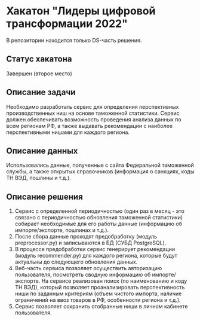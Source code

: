 # Хакатон "Лидеры цифровой трансформации 2022"
В репозитории находится только DS-часть решения.

## Статус хакатона
Завершен (второе место)

## Описание задачи
Необходимо разработать сервис для определения перспективных производственных ниш на основе таможенной статистики.
Сервис должен обеспечивать возможность проведения анализа данных по всем регионам РФ, а также выдавать рекомендации с наиболее перспективными нишами для каждого региона.

## Описание данных
Использовались данные, полученные с сайта Федеральной таможенной службы, а также открытых справочников (информация о санкциях, коды ТН ВЭД, пошлины и т.д.).

## Описание решения
1. Сервис с определенной периодичностью (один раз в месяц - это связано с периодичностью обновления таможенной статистики) собирает необходимые для его работы данные (информацию об импорте/экспорте, пошлинах и т.д.).
2. После сбора данные проходят предобработку (модуль preprocessor.py) и записываются в БД (СУБД PostgreSQL).
3. В процессе предобработки сервис генерирует рекомендации (модуль recommender.py) для каждого региона, которые будут актуальны до следующего обновления данных.
4. Веб-часть сервиса позволяет осуществить авторизацию пользователя, посмотреть сводную информацию об импорте/экспорте. 
На сервисе реализован поиск (по наименованию и коду ТН ВЭД), который позволяет проанализировать перспективность ниши по заданным критериям (объем чистого импорта, наличие ограничений на ввоз товаров в РФ, особенности региона и т.д.).
5. Сервис позволяет сохранить отобранные ниши в личном кабинете пользователя.
